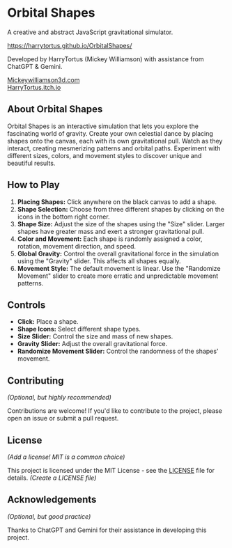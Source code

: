 # Orbital Shapes

A creative and abstract JavaScript gravitational simulator.

https://harrytortus.github.io/OrbitalShapes/

Developed by HarryTortus (Mickey Williamson) with assistance from ChatGPT & Gemini.

[Mickeywilliamson3d.com](https://mickeywilliamson3d.com)  
[HarryTortus.itch.io](https://harrytortus.itch.io/)

## About Orbital Shapes

Orbital Shapes is an interactive simulation that lets you explore the fascinating world of gravity.  Create your own celestial dance by placing shapes onto the canvas, each with its own gravitational pull. Watch as they interact, creating mesmerizing patterns and orbital paths. Experiment with different sizes, colors, and movement styles to discover unique and beautiful results.

## How to Play

1. **Placing Shapes:** Click anywhere on the black canvas to add a shape.
2. **Shape Selection:** Choose from three different shapes by clicking on the icons in the bottom right corner.
3. **Shape Size:** Adjust the size of the shapes using the "Size" slider. Larger shapes have greater mass and exert a stronger gravitational pull.
4. **Color and Movement:** Each shape is randomly assigned a color, rotation, movement direction, and speed.
5. **Global Gravity:** Control the overall gravitational force in the simulation using the "Gravity" slider. This affects all shapes equally.
6. **Movement Style:**  The default movement is linear.  Use the "Randomize Movement" slider to create more erratic and unpredictable movement patterns.

## Controls

* **Click:** Place a shape.
* **Shape Icons:** Select different shape types.
* **Size Slider:** Control the size and mass of new shapes.
* **Gravity Slider:** Adjust the overall gravitational force.
* **Randomize Movement Slider:**  Control the randomness of the shapes' movement.

## Contributing

*(Optional, but highly recommended)*

Contributions are welcome! If you'd like to contribute to the project, please open an issue or submit a pull request.

## License

*(Add a license!  MIT is a common choice)*

This project is licensed under the MIT License - see the [LICENSE](LICENSE) file for details.  *(Create a LICENSE file)*

## Acknowledgements

*(Optional, but good practice)*

Thanks to ChatGPT and Gemini for their assistance in developing this project.
